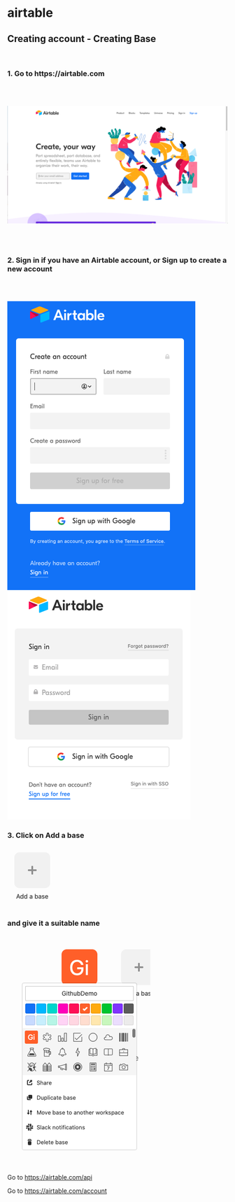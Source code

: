 # airtable

<h2>Creating account - Creating Base </h2> </br>
<h3>1. Go to https://airtable.com </h3>
</br>
</br>

![login screen](/images/airtable_welcome.png)

</br>
</br>

<h3>2. Sign in if you have an Airtable account, or Sign up to create a new account</h3>
</br>
</br> 

![sign up screen](/images/signup.png)![sign in screen](/images/signin.png)

<h3>3. Click on Add a base    </h3>     

![add base screen](/images/addbase.png)

<h3> and give it a suitable name</h3> 

![name base screen](/images/namebase.png)
        



Go to https://airtable.com/api

Go to https://airtable.com/account
